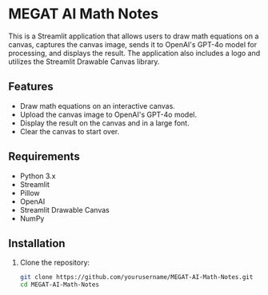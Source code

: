 # MEGAT AI Math Notes

This is a Streamlit application that allows users to draw math equations on a canvas, captures the canvas image, sends it to OpenAI's GPT-4o model for processing, and displays the result. The application also includes a logo and utilizes the Streamlit Drawable Canvas library.

## Features

- Draw math equations on an interactive canvas.
- Upload the canvas image to OpenAI's GPT-4o model.
- Display the result on the canvas and in a large font.
- Clear the canvas to start over.

## Requirements

- Python 3.x
- Streamlit
- Pillow
- OpenAI
- Streamlit Drawable Canvas
- NumPy

## Installation

1. Clone the repository:
   ```bash
   git clone https://github.com/yourusername/MEGAT-AI-Math-Notes.git
   cd MEGAT-AI-Math-Notes
